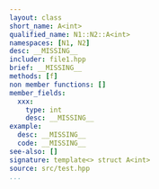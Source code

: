 ```yaml
---
layout: class
short_name: A<int>
qualified_name: N1::N2::A<int>
namespaces: [N1, N2]
desc: __MISSING__
includer: file1.hpp
brief: __MISSING__
methods: [f]
non member functions: []
member_fields:
  xxx:
    type: int
    desc: __MISSING__
example:
  desc: __MISSING__
  code: __MISSING__
see-also: []
signature: template<> struct A<int>
source: src/test.hpp
...
```

